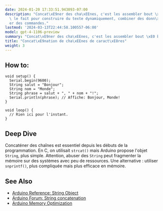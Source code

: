 ```yaml
---
date: 2024-01-20 17:33:51.943093-07:00
description: "Concat\xE9ner des cha\xEEnes, c'est les assembler bout \xE0 bout. On\
  \ le fait pour construire du texte dynamiquement, combiner des donn\xE9es ou cr\xE9\
  er des commandes."
lastmod: '2024-03-13T22:44:58.100557-06:00'
model: gpt-4-1106-preview
summary: "Concat\xE9ner des cha\xEEnes, c'est les assembler bout \xE0 bout."
title: "Concat\xE9nation de cha\xEEnes de caract\xE8res"
weight: 3
---
```


## How to:
```Arduino
void setup() {
  Serial.begin(9600);
  String salut = "Bonjour";
  String nom = "Monde";
  String phrase = salut + ", " + nom + "!";
  Serial.println(phrase); // Affiche: Bonjour, Monde!
}

void loop() {
  // Rien ici pour l'instant.
}
```

## Deep Dive
Concaténer des chaînes est essentiel depuis les débuts de la programmation. En C, on utilisait `strcat()` mais Arduino propose l'objet `String`, plus simple. Attention, abuser des `String` peut fragmenter la mémoire sur des systèmes avec peu de ressources. Une alternative : utiliser `snprintf()`, plus compliquée mais plus efficace en mémoire.

## See Also
- [Arduino Reference: String Object](https://www.arduino.cc/reference/en/language/variables/data-types/stringobject/)
- [Arduino Forum: String concatenation](https://forum.arduino.cc/index.php?topic=396450)
- [Arduino Memory Optimization](https://www.arduino.cc/en/Tutorial/Memory)
